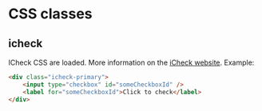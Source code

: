 
# CSS classes

## icheck

ICheck CSS are loaded. 
More information on the [iCheck website](https://github.com/bantikyan/icheck-bootstrap).
Example:

```html
<div class="icheck-primary">
    <input type="checkbox" id="someCheckboxId" />
    <label for="someCheckboxId">Click to check</label>
</div>
```